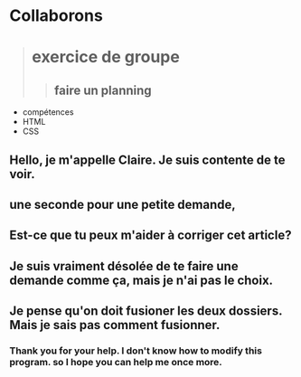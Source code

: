 # Collaborons
> # exercice de groupe
>> ## faire un planning

* compétences
* HTML 
* CSS
## Hello, je m'appelle Claire. Je suis contente de te voir. 
## une seconde pour une petite demande, 
## Est-ce que tu peux m'aider à corriger cet article?

## Je suis vraiment désolée de te faire une demande comme ça, mais je n'ai pas le choix.

## Je pense qu'on doit fusioner les deux dossiers. Mais je sais pas comment fusionner.

### Thank you for your help. I don't know how to modify this program. so I hope you can help me once more.